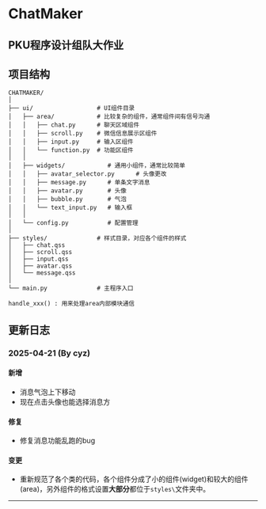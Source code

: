 # ChatMaker
## PKU程序设计组队大作业

## 项目结构
```text
CHATMAKER/
│
├── ui/                  # UI组件目录
│   ├── area/            # 比较复杂的组件，通常组件间有信号沟通
│   │   ├── chat.py      # 聊天区域组件
│   │   ├── scroll.py    # 微信信息展示区组件
│   │   ├── input.py     # 输入区组件
│   │   └── function.py  # 功能区组件
│   │   
│   ├── widgets/            # 通用小组件，通常比较简单
│   │   ├── avatar_selector.py      # 头像更改
│   │   ├── message.py      # 单条文字消息
│   │   ├── avatar.py       # 头像
│   │   ├── bubble.py       # 气泡
│   │   └── text_input.py   # 输入框
│   │
│   └── config.py           # 配置管理
│
├── styles/              # 样式目录，对应各个组件的样式
│   ├── chat.qss         
│   ├── scroll.qss       
│   ├── input.qss     
│   ├── avatar.qss     
│   └── message.qss      
│
└── main.py              # 主程序入口
```

```
handle_xxx() : 用来处理area内部模块通信

```

## 更新日志

###  2025-04-21 (By cyz)
#### 新增
- 消息气泡上下移动
- 现在点击头像也能选择消息方
#### 修复
- 修复消息功能乱跑的bug
#### 变更
- 重新规范了各个类的代码，各个组件分成了小的组件(widget)和较大的组件(area)，另外组件的格式设置**大部分**都位于`styles\`文件夹中。
- ---
